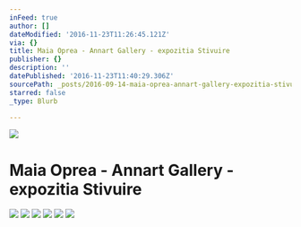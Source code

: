 ```yaml
---
inFeed: true
author: []
dateModified: '2016-11-23T11:26:45.121Z'
via: {}
title: Maia Oprea - Annart Gallery - expozitia Stivuire
publisher: {}
description: ''
datePublished: '2016-11-23T11:40:29.306Z'
sourcePath: _posts/2016-09-14-maia-oprea-annart-gallery-expozitia-stivuire.md
starred: false
_type: Blurb

---
```

![](https://the-grid-user-content.s3-us-west-2.amazonaws.com/53af0b7e-a9ba-403d-bddb-3068ca591425.jpg)

# Maia Oprea - Annart Gallery - expozitia Stivuire
![](https://the-grid-user-content.s3-us-west-2.amazonaws.com/4eb162d2-340a-4c3f-837b-6458bdfe186e.jpg)
![](https://the-grid-user-content.s3-us-west-2.amazonaws.com/0b2fa845-a9bf-4e55-ba1a-067bf32e5feb.jpg)
![](https://the-grid-user-content.s3-us-west-2.amazonaws.com/8040af4d-7a10-4493-aa27-58cacbf5fbc1.jpg)
![](https://imgflo.herokuapp.com/graph/2b2431f8e7ba7b0/98c983dafef3985c9276f86473558d59/croprotate.jpg?cropheight=3264&cropwidth=2448&degrees=-90&input=https%3A%2F%2Fthe-grid-user-content.s3-us-west-2.amazonaws.com%2Fe0d0d204-1473-4f37-9958-4cdf900d00f3.jpg&x=0&y=0)
![](https://imgflo.herokuapp.com/graph/2b2431f8e7ba7b0/4e2a833d7d7d6e97cc329ffb7ccc228b/croprotate.jpg?cropheight=3264&cropwidth=2448&degrees=-90&input=https%3A%2F%2Fthe-grid-user-content.s3-us-west-2.amazonaws.com%2Fd6bab536-4a05-41e1-9d0b-3ff6889b2f61.jpg&x=0&y=0)
![](https://imgflo.herokuapp.com/graph/2b2431f8e7ba7b0/0de49255d0af4488d64aa82948a0feb4/croprotate.jpg?cropheight=3264&cropwidth=2448&degrees=-90&input=https%3A%2F%2Fthe-grid-user-content.s3-us-west-2.amazonaws.com%2F4e8f70f9-a7f9-4b7f-aa8e-7674875edb68.jpg&x=0&y=0)